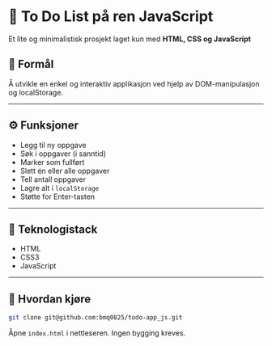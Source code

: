 # 📝 To Do List på ren JavaScript

Et lite og minimalistisk prosjekt laget kun med **HTML, CSS og JavaScript**

## 🎯 Formål

Å utvikle en enkel og interaktiv applikasjon ved hjelp av DOM-manipulasjon og localStorage.

---

## ⚙️ Funksjoner

- Legg til ny oppgave
- Søk i oppgaver (i sanntid)
- Marker som fullført
- Slett én eller alle oppgaver
- Tell antall oppgaver
- Lagre alt i `localStorage`
- Støtte for Enter-tasten

---

## 🧱 Teknologistack

- HTML
- CSS3
- JavaScript

---

## 🚀 Hvordan kjøre

```bash
git clone git@github.com:bmq0825/todo-app_js.git
```

Åpne `index.html` i nettleseren. Ingen bygging kreves.
